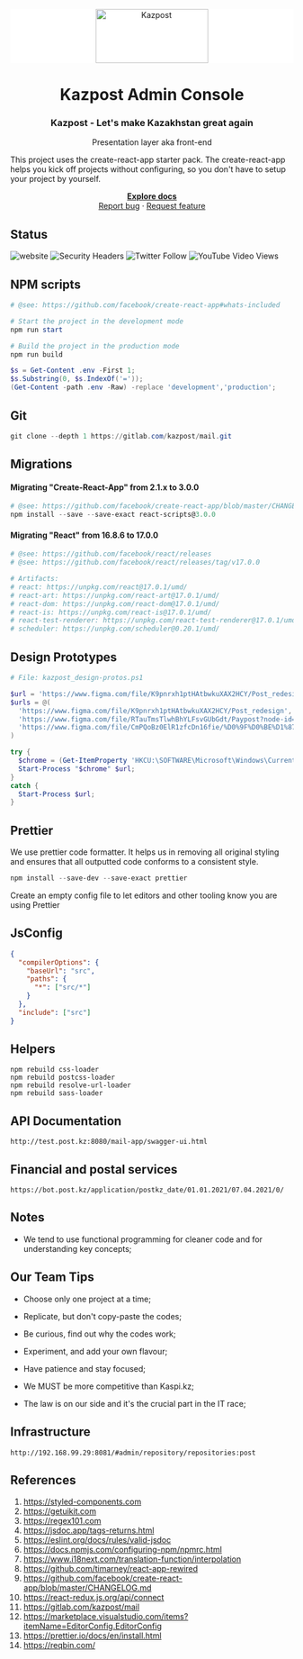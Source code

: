 <p align="center" style="background-color:white;">
  <a href="https://post.kz">
    <img src="https://post.kz/react/static/media/logo_blue.292d6f7d.svg" alt="Kazpost" width="200" height="96">
  </a>
</p>

<h1 align="center">Kazpost Admin Console</h1>

<h3 align="center">Kazpost - Let's make Kazakhstan great again</h3>
<p align="center">Presentation layer aka front-end</p>

This project uses the create-react-app starter pack. The create-react-app helps
you kick off projects without configuring, so you don't have to setup your
project by yourself.

<p align="center">
  <a href="https://gitlab.com/kazpost/mail/-/tree/develop/frontend/docs"><strong>Explore docs</strong></a>
  <br>
  <a href="https://gitlab.com/kazpost/mail/-/issues">Report bug</a>
  ·
  <a href="https://gitlab.com/kazpost/mail/-/issues">Request feature</a>
</p>

## Status

![website](https://img.shields.io/website?url=https%3A%2F%2Fpost.kz)
![Security Headers](https://img.shields.io/security-headers?url=https%3A%2F%2Fpost.kz)
![Twitter Follow](https://img.shields.io/twitter/follow/kazpost?style=social)
![YouTube Video Views](https://img.shields.io/youtube/views/Om5NSnFziEE?style=social)

## NPM scripts

```ps1
# @see: https://github.com/facebook/create-react-app#whats-included

# Start the project in the development mode
npm run start

# Build the project in the production mode
npm run build

$s = Get-Content .env -First 1;
$s.Substring(0, $s.IndexOf('='));
(Get-Content -path .env -Raw) -replace 'development','production';
```

## Git

```ps1
git clone --depth 1 https://gitlab.com/kazpost/mail.git
```

## Migrations

#### Migrating "Create-React-App" from 2.1.x to 3.0.0

```ps1
# @see: https://github.com/facebook/create-react-app/blob/master/CHANGELOG-3.x.md
npm install --save --save-exact react-scripts@3.0.0
```

#### Migrating "React" from 16.8.6 to 17.0.0

```ps1
# @see: https://github.com/facebook/react/releases
# @see: https://github.com/facebook/react/releases/tag/v17.0.0

# Artifacts:
# react: https://unpkg.com/react@17.0.1/umd/
# react-art: https://unpkg.com/react-art@17.0.1/umd/
# react-dom: https://unpkg.com/react-dom@17.0.1/umd/
# react-is: https://unpkg.com/react-is@17.0.1/umd/
# react-test-renderer: https://unpkg.com/react-test-renderer@17.0.1/umd/
# scheduler: https://unpkg.com/scheduler@0.20.1/umd/
```

## Design Prototypes

```ps1
# File: kazpost_design-protos.ps1

$url = 'https://www.figma.com/file/K9pnrxh1ptHAtbwkuXAX2HCY/Post_redesign';
$urls = @(
  'https://www.figma.com/file/K9pnrxh1ptHAtbwkuXAX2HCY/Post_redesign',
  'https://www.figma.com/file/RTauTmsTlwhBhYLFsvGUbGdt/Paypost?node-id=0%3A1',
  'https://www.figma.com/file/CmPQoBz0ElR1zfcDn16fie/%D0%9F%D0%BE%D1%87%D1%82%D0%B0?node-id=0%3A1'
)

try {
  $chrome = (Get-ItemProperty 'HKCU:\SOFTWARE\Microsoft\Windows\CurrentVersion\App Paths\chrome.exe').'(Default)';
  Start-Process "$chrome" $url;
}
catch {
  Start-Process $url;
}
```

## Prettier

We use prettier code formatter. It helps us in removing all original styling
and ensures that all outputted code conforms to a consistent style.

```ps1
npm install --save-dev --save-exact prettier
```

Create an empty config file to let editors and other tooling know you are
using Prettier

## JsConfig

```json
{
  "compilerOptions": {
    "baseUrl": "src",
    "paths": {
      "*": ["src/*"]
    }
  },
  "include": ["src"]
}
```

## Helpers

```
npm rebuild css-loader
npm rebuild postcss-loader
npm rebuild resolve-url-loader
npm rebuild sass-loader
```

## API Documentation

```
http://test.post.kz:8080/mail-app/swagger-ui.html
```

## Financial and postal services

```
https://bot.post.kz/application/postkz_date/01.01.2021/07.04.2021/0/
```

## Notes

- We tend to use functional programming for cleaner code and for understanding key concepts;

## Our Team Tips

- Choose only one project at a time;
- Replicate, but don't copy-paste the codes;
- Be curious, find out why the codes work;
- Experiment, and add your own flavour;
- Have patience and stay focused;

- We MUST be more competitive than Kaspi.kz;
- The law is on our side and it's the crucial part in the IT race;

## Infrastructure

```
http://192.168.99.29:8081/#admin/repository/repositories:post
```

## References  

1. https://styled-components.com
2. https://getuikit.com
3. https://regex101.com
4. https://jsdoc.app/tags-returns.html
5. https://eslint.org/docs/rules/valid-jsdoc
6. https://docs.npmjs.com/configuring-npm/npmrc.html
7. https://www.i18next.com/translation-function/interpolation
8. https://github.com/timarney/react-app-rewired
9. https://github.com/facebook/create-react-app/blob/master/CHANGELOG.md
10. https://react-redux.js.org/api/connect
11. https://gitlab.com/kazpost/mail
12. https://marketplace.visualstudio.com/items?itemName=EditorConfig.EditorConfig
13. https://prettier.io/docs/en/install.html
14. https://reqbin.com/